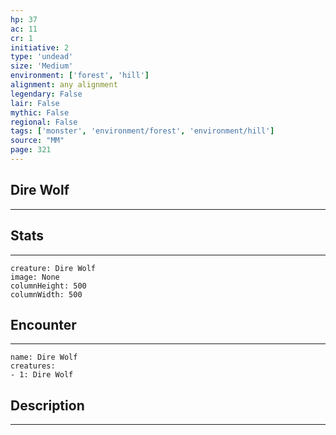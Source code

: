 ```yaml
---
hp: 37
ac: 11
cr: 1
initiative: 2
type: 'undead'    
size: 'Medium'
environment: ['forest', 'hill']
alignment: any alignment
legendary: False
lair: False
mythic: False
regional: False
tags: ['monster', 'environment/forest', 'environment/hill']
source: "MM"
page: 321
---
```


## Dire Wolf
---



## Stats
---

```statblock
creature: Dire Wolf
image: None
columnHeight: 500
columnWidth: 500
```

## Encounter
---

```encounter-table
name: Dire Wolf
creatures:
- 1: Dire Wolf
```

## Description
---




